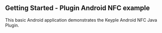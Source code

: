 Getting Started - Plugin Android NFC example
---

This basic Android application demonstrates the Keyple Android NFC Java Plugin.